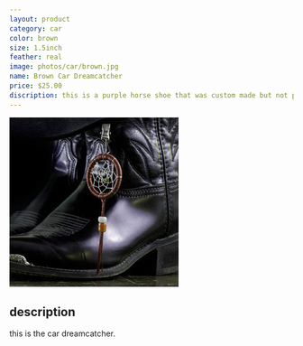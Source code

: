 ```yaml
---
layout: product
category: car
color: brown
size: 1.5inch
feather: real
image: photos/car/brown.jpg
name: Brown Car Dreamcatcher
price: $25.00
discription: this is a purple horse shoe that was custom made but not picked up 
---
```


![dreamcatcher](/images/photos/car/brown.jpg)

## description

this is the car dreamcatcher.
